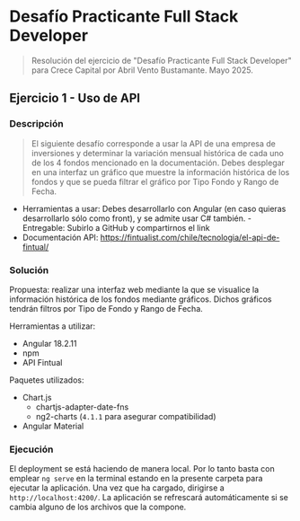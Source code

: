 # Desafío Practicante Full Stack Developer
> Resolución del ejercicio de "Desafío Practicante Full Stack Developer" para Crece Capital por Abril Vento Bustamante. Mayo 2025.

## Ejercicio 1 - Uso de API
### Descripción
> El siguiente desafío corresponde a usar la API de una empresa de inversiones y determinar  la variación mensual histórica de cada uno de los 4 fondos mencionado en la documentación. Debes desplegar en una interfaz un gráfico que muestre la información histórica de los fondos y que se pueda filtrar el gráfico por Tipo Fondo y Rango de Fecha. 
- Herramientas a usar: Debes desarrollarlo con Angular (en caso quieras desarrollarlo sólo como front), y se admite usar C# también.
-Entregable: Subirlo a GitHub y compartirnos el link 
- Documentación API: https://fintualist.com/chile/tecnologia/el-api-de-fintual/

### Solución
Propuesta: realizar una interfaz web mediante la que se visualice la información histórica de los fondos mediante gráficos. Dichos gráficos tendrán filtros por Tipo de Fondo y Rango de Fecha.

Herramientas a utilizar:
- Angular 18.2.11
- npm
- API Fintual

Paquetes utilizados:
- Chart.js
  - chartjs-adapter-date-fns
  - ng2-charts (`4.1.1` para asegurar compatibilidad)
- Angular Material

### Ejecución

El deployment se está haciendo de manera local. Por lo tanto basta con emplear `ng serve` en la terminal estando en la presente carpeta para ejecutar la aplicación. Una vez que ha cargado, dirigirse a `http://localhost:4200/`. La aplicación se refrescará automáticamente si se cambia alguno de los archivos que la compone.
